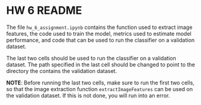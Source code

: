 # HW 6 README

The file `hw_6_assignment.ipynb` contains the function used to extract image features, the code used to train the model, metrics used to estimate model performance, and code that can be used to run the classifier on a validation dataset.

The last two cells should be used to run the classifier on a validation dataset. The path specified in the last cell should be changed to point to the directory the contains the validation dataset. 

**NOTE**: Before running the last two cells, make sure to run the first two cells, so that the image extraction function `extractImageFeatures` can be used on the validation dataset. If this is not done, you will run into an error.

